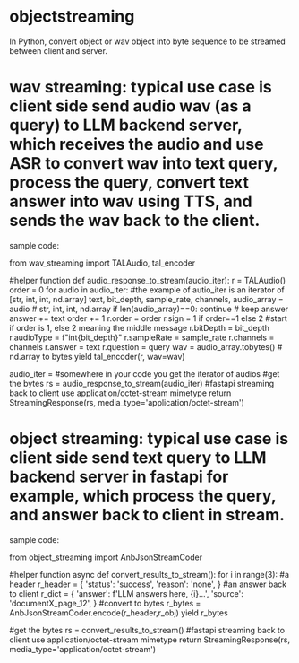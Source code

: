 # objectstreaming
In Python, convert object or wav object into byte sequence to be streamed between client and server.

# wav streaming: typical use case is client side send audio wav (as a query) to LLM backend server, which receives the audio and use ASR to convert wav into text query, process the query, convert text answer into wav using TTS, and sends the wav back to the client.
sample code:

from wav_streaming import TALAudio, tal_encoder

#helper function
def audio_response_to_stream(audio_iter):
    r = TALAudio()
    order = 0
    for audio in audio_iter:
        #the example of autio_iter is an iterator of [str, int, int, nd.array]
        text, bit_depth, sample_rate, channels, audio_array = audio # str, int, int, nd.array
        if len(audio_array)==0:
            continue
        # keep answer
        answer += text
        order += 1
        r.order = order
        r.sign = 1 if order==1 else 2 #start if order is 1, else 2 meaning the middle message
        r.bitDepth = bit_depth
        r.audioType = f"int{bit_depth}"
        r.sampleRate = sample_rate
        r.channels = channels
        r.answer = text
        r.question = query
        wav = audio_array.tobytes() # nd.array to bytes
        yield tal_encoder(r, wav=wav)

audio_iter = #somewhere in your code you get the iterator of audios
#get the bytes
rs = audio_response_to_stream(audio_iter)
#fastapi streaming back to client use application/octet-stream mimetype
return StreamingResponse(rs, media_type='application/octet-stream')

# object streaming: typical use case is client side send text query to LLM backend server in fastapi for example, which process the query, and answer back to client in stream.
sample code:

from object_streaming import AnbJsonStreamCoder

#helper function
async def convert_results_to_stream():
  for i in range(3):
    #a header
    r_header = {
      'status': 'success',
      'reason': 'none',
    }
    #an answer back to client
    r_dict = {
      'answer': f'LLM answers here, {i}...',
      'source': 'documentX_page_12',
    }
    #convert to bytes
    r_bytes = AnbJsonStreamCoder.encode(r_header,r_obj)
    yield r_bytes

#get the bytes
rs = convert_results_to_stream()
#fastapi streaming back to client use application/octet-stream mimetype
return StreamingResponse(rs, media_type='application/octet-stream')

